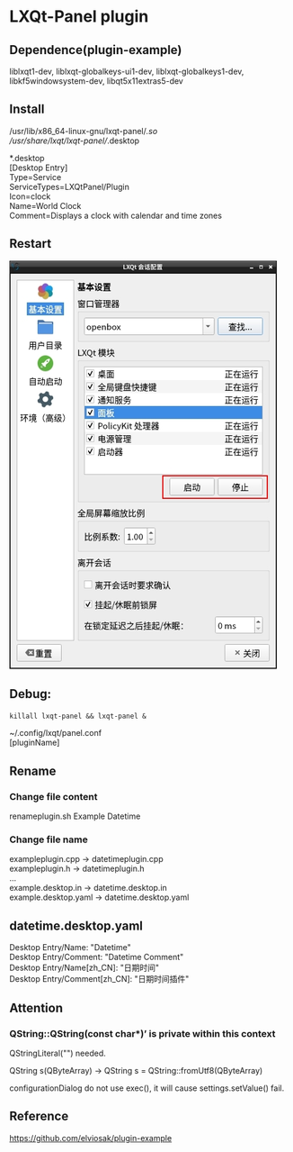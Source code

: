 # LXQt-Panel plugin

## Dependence(plugin-example)
liblxqt1-dev, liblxqt-globalkeys-ui1-dev, liblxqt-globalkeys1-dev, libkf5windowsystem-dev, libqt5x11extras5-dev  

## Install
/usr/lib/x86_64-linux-gnu/lxqt-panel/*.so  
/usr/share/lxqt/lxqt-panel/*.desktop  

*.desktop  
[Desktop Entry]  
Type=Service  
ServiceTypes=LXQtPanel/Plugin  
Icon=clock  
Name=World Clock  
Comment=Displays a clock with calendar and time zones

## Restart
![alt](lxqt-panel_restart.jpg)  
## Debug: 
`killall lxqt-panel && lxqt-panel &`  

~/.config/lxqt/panel.conf  
[pluginName]

## Rename
### Change file content
renameplugin.sh Example Datetime  
### Change file name
exampleplugin.cpp → datetimeplugin.cpp  
exampleplugin.h → datetimeplugin.h  
...  
example.desktop.in → datetime.desktop.in  
example.desktop.yaml → datetime.desktop.yaml

## datetime.desktop.yaml
Desktop Entry/Name: "Datetime"  
Desktop Entry/Comment: "Datetime Comment"  
Desktop Entry/Name[zh_CN]: "日期时间"  
Desktop Entry/Comment[zh_CN]: "日期时间插件"

## Attention
### QString::QString(const char*)’ is private within this context
QStringLiteral("") needed.  

QString s(QByteArray) → QString s = QString::fromUtf8(QByteArray)  

configurationDialog do not use exec(), it will cause settings.setValue() fail.

## Reference
https://github.com/elviosak/plugin-example